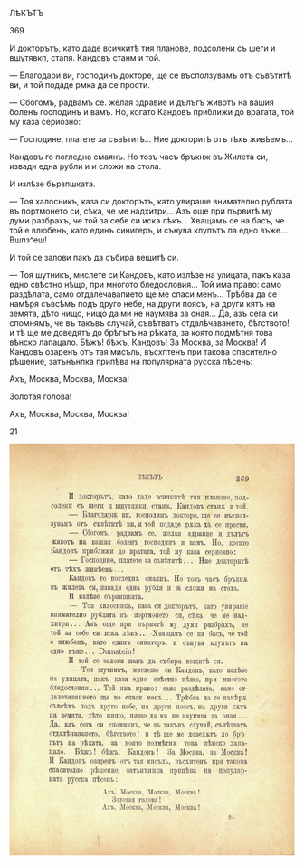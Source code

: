 ﻿ЛѢКЪТЪ

369

И докторътъ, като даде всичкитѣ тия планове, подсолени съ шеги и вшутявкп, стапя. Кандовъ станм и той.

— Благодари ви, господинъ докторе, ще се въсползувамъ отъ съвѣтитѣ ви, и той подаде рмка да се прости.

— Сбогомъ, радвамъ се. желая здравие и дълъгъ животъ на вашия боленъ господинъ и вамъ. Но, когато Кандовъ приближи до вратата, той му каза сериозно:

— Господине, платете за съвѣтитѣ... Ние докторитѣ отъ тѣхъ живѣемъ...

Кандовъ го погледна смаянъ. Но тозъ часъ бръкнж въ Жилета си, извади една рубли и и сложи на стола.

И излѣзе бързпшката.

— Тоя халосникъ, каза си докторътъ, като увираше внимателно рублата въ портмонето си, сѣка, че ме надхитри... Азъ още при първитѣ му думи разбрахъ, че той за себе си иска лѣкъ... Хващамъ се на басъ, че той е влюбенъ, като единъ синигеръ, и сънува клупътъ па едно въже... Вшпз^еш!

И той се залови пакъ да събира вещитѣ си.

— Тоя шутникъ, мислете си Кандовъ, като излѣзе на улицата, пакъ каза едно свѣстно нѣщо, при многото бледословия... Той има право: само раздѣлата, само отдалечавапието ще ме спаси менъ... Трѣбва да се намѣря съвсѣмъ подъ друго небе, на други поясъ, на други кятъ на земята, дѣто нищо, нищо да ми не наумява за оная... Да, азъ сега си спомнямъ, че въ такъвъ случай, съвѣтватъ отдалѣчаването, бѣгството! и тѣ ще ме доведятъ до брѣгътъ на рѣката, за която подмѣтня това вѣнско лапацало. Бѣжъ! бѣжъ, Кандовъ! За Москва, за Москва! И Кандовъ озаренъ отъ тая мисъль, въсхптенъ при такова спасително рѣшение, затънънпка припѣва на популярната русска пѣсень:

Ахъ, Москва, Москва, Москва!

Золотая голова!

Ахъ, Москва, Москва, Москва!

21

![original](images/412.jpg)

